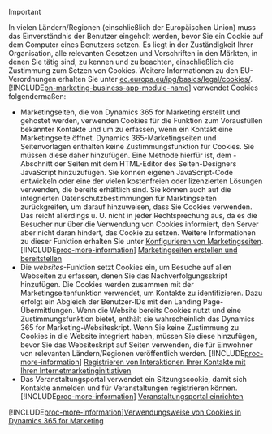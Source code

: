> [!IMPORTANT]
> In vielen Ländern/Regionen (einschließlich der Europäischen Union) muss das Einverständnis der Benutzer eingeholt werden, bevor Sie ein Cookie auf dem Computer eines Benutzers setzen. Es liegt in der Zuständigkeit Ihrer Organisation, alle relevanten Gesetzen und Vorschriften in den Märkten, in denen Sie tätig sind, zu kennen und zu beachten, einschließlich die Zustimmung zum Setzen von Cookies. Weitere Informationen zu den EU-Verordnungen erhalten Sie unter [ec.europa.eu/ipg/basics/legal/cookies/](http://ec.europa.eu/ipg/basics/legal/cookies/). [!INCLUDE[pn-marketing-business-app-module-name](../includes/pn-marketing-business-app-module-name.md)] verwendet Cookies folgendermaßen:
> - Marketingseiten, die von Dynamics 365 for Marketing erstellt und gehostet werden, verwenden Cookies für die Funktion zum Vorausfüllen bekannter Kontakte und um zu erfassen, wenn ein Kontakt eine Marketingseite öffnet. Dynamics 365-Marketingseiten und Seitenvorlagen enthalten keine Zustimmungsfunktion für Cookies. Sie müssen diese daher hinzufügen. Eine Methode hierfür ist, dem <head>-Abschnitt der Seiten mit dem HTML-Editor des Seiten-Designers JavaScript hinzuzufügen. Sie können eigenen JavaScript-Code entwickeln oder eine der vielen kostenfreien oder lizenzierten Lösungen verwenden, die bereits erhältlich sind. Sie können auch auf die integrierten Datenschutzbestimmungen für Marktingseiten zurückgreifen, um darauf hinzuweisen, dass Sie Cookies verwenden. Das reicht allerdings u. U. nicht in jeder Rechtsprechung aus, da es die Besucher nur über die Verwendung von Cookies informiert, den Server aber nicht daran hindert, das Cookie zu setzen. Weitere Informationen zu dieser Funktion erhalten Sie unter [Konfigurieren von Marketingseiten](../marketing/marketing-settings.md#config-mkt-pages). [!INCLUDE[proc-more-information](../includes/proc-more-information.md)] [Marketingseiten erstellen und bereitstellen](../marketing/create-deploy-marketing-pages.md)
> - Die _websites_-Funktion setzt Cookies ein, um Besuche auf allen Webseiten zu erfassen, denen Sie das Nachverfolgungsskript hinzufügen. Die Cookies werden zusammen mit der Marketingseitenfunktion verwendet, um Kontakte zu identifizieren. Dazu erfolgt ein Abgleich der Benutzer-IDs mit den Landing Page-Übermittlungen. Wenn die Website bereits Cookies nutzt und eine Zustimmungsfunktion bietet, enthält sie wahrscheinlich das Dynamics 365 for Marketing-Websiteskript. Wenn Sie keine Zustimmung zu Cookies in die Website integriert haben, müssen Sie diese hinzufügen, bevor Sie das Websiteskript auf Seiten verwenden, die für Einwohner von relevanten Ländern/Regionen veröffentlich werden. [!INCLUDE[proc-more-information](../includes/proc-more-information.md)] [Registrieren von Interaktionen Ihrer Kontakte mit Ihren Internetmarketinginitiativen](../marketing/register-engagement.md)
> - Das Veranstaltungsportal verwendet ein Sitzungscookie, damit sich Kontakte anmelden und für Veranstaltungen registrieren können. [!INCLUDE[proc-more-information](../includes/proc-more-information.md)] [Veranstaltungsportal einrichten](../marketing/set-up-event-portal.md)
> 
> [!INCLUDE[proc-more-information](../includes/proc-more-information.md)][Verwendungsweise von Cookies in Dynamics 365 for Marketing](../marketing/cookies.md)
